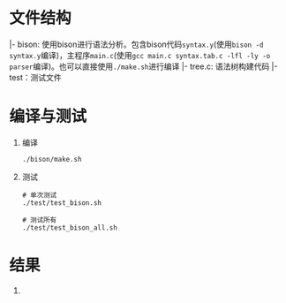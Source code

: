# 文件结构
|- bison: 使用bison进行语法分析。包含bison代码`syntax.y`(使用`bison -d syntax.y`编译)，主程序`main.c`(使用`gcc main.c syntax.tab.c -lfl -ly -o parser`编译)。也可以直接使用`./make.sh`进行编译
    |- tree.c: 语法树构建代码
|- test：测试文件

# 编译与测试
1. 编译
    ```
    ./bison/make.sh
    ```
2. 测试
    ```
    # 单次测试
    ./test/test_bison.sh

    # 测试所有
    ./test/test_bison_all.sh
    ```

# 结果
1. 